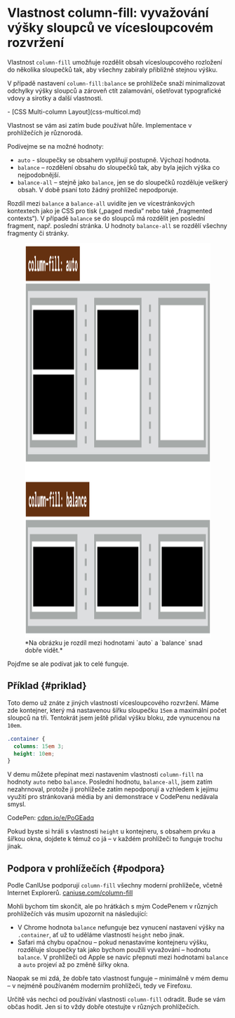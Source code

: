 # Vlastnost column-fill: vyvažování výšky sloupců ve vícesloupcovém rozvržení

Vlastnost `column-fill` umožňuje rozdělit obsah vícesloupcového rozložení do několika sloupečků tak, aby všechny zabíraly přibližně stejnou výšku.

V případě nastavení `column-fill:balance` se prohlížeče snaží minimalizovat odchylky výšky sloupců a zároveň ctít zalamování, ošetřovat typografické vdovy a sirotky a další vlastnosti.

<div class="related web-only" markdown="1">
- [CSS Multi-column Layout](css-multicol.md)
</div>

Vlastnost se vám asi zatím bude používat hůře. Implementace v prohlížečích je různorodá.

<!-- AdSnippet -->

Podívejme se na možné hodnoty:

- `auto` - sloupečky se obsahem vyplňují postupně. Výchozí hodnota.
- `balance` – rozdělení obsahu do sloupečků tak, aby byla jejich výška co nejpodobnější.
- `balance-all` – stejně jako `balance`, jen se do sloupečků rozděluje veškerý obsah. V době psaní toto žádný prohlížeč nepodporuje.

Rozdíl mezi `balance` a `balance-all` uvidíte jen ve vícestránkových kontextech jako je CSS pro tisk („paged media“ nebo také „fragmented contexts“). V případě `balance` se do sloupců má rozdělit jen poslední fragment, např. poslední stránka. U hodnoty `balance-all` se rozdělí všechny fragmenty či stránky.

<figure>
<img src="../dist/images/original/vdlayout/css-multicol-fill.png" width="1600" height="900" alt="CSS vlastnost column-fill">
<figcaption markdown="1">
*Na obrázku je rozdíl mezi hodnotami `auto` a `balance` snad dobře vidět.*
</figcaption>
</figure>

Pojďme se ale podívat jak to celé funguje.

## Příklad {#priklad}

Toto demo už znáte z jiných vlastností vícesloupcového rozvržení. Máme zde kontejner, který má nastavenou šířku sloupečku `15em` a maximální počet sloupců na tři. Tentokrát jsem ještě přidal výšku bloku, zde vynucenou na `10em`.

```css
.container {
  columns: 15em 3;
  height: 10em;
}
```

V demu můžete přepínat mezi nastavením vlastnosti `column-fill` na hodnoty `auto` nebo `balance`. Poslední hodnotu, `balance-all`, jsem zatím nezahrnoval, protože ji prohlížeče zatím nepodporují a vzhledem k jejímu využití pro stránkovaná média by ani demonstrace v CodePenu nedávala smysl.

CodePen: [cdpn.io/e/PoGEadq](https://codepen.io/machal/pen/PoGEadq)

Pokud byste si hráli s vlastnosti `height` u kontejneru, s obsahem prvku a šířkou okna, dojdete k témuž co já – v každém prohlížeči to funguje trochu jinak.

## Podpora v prohlížečích {#podpora}

Podle CanIUse podporují `column-fill` všechny moderní prohlížeče, včetně Internet Explorerů. [caniuse.com/column-fill](https://caniuse.com/?search=column-fill)

Mohli bychom tím skončit, ale po hrátkách s mým CodePenem v různých prohlížečích vás musím upozornit na následující:

- V Chrome hodnota `balance` nefunguje bez vynucení nastavení výšky na `.container`, ať už to uděláme vlastností `height` nebo jinak.
- Safari má chybu opačnou – pokud nenastavíme kontejneru výšku, rozděluje sloupečky tak jako bychom použili vyvažování – hodnotu `balance`. V prohlížeči od Apple se navíc přepnutí mezi hodnotami `balance` a `auto` projeví až po změně šířky okna.

Naopak se mi zdá, že dobře tato vlastnost funguje – minimálně v mém demu – v nejméně používaném moderním prohlížeči, tedy ve Firefoxu.

Určitě vás nechci od používání vlastnosti `column-fill` odradit. Bude se vám občas hodit. Jen si to vždy dobře otestujte v různých prohlížečích.

<!-- AdSnippet -->
